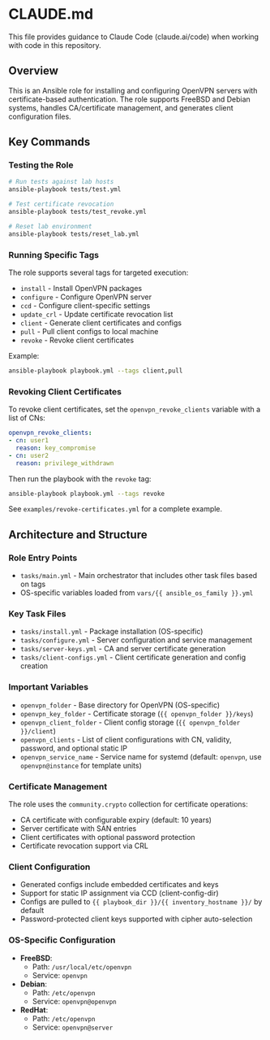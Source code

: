 # CLAUDE.md

This file provides guidance to Claude Code (claude.ai/code) when working with code in this repository.

## Overview

This is an Ansible role for installing and configuring OpenVPN servers with certificate-based authentication. The role supports FreeBSD and Debian systems, handles CA/certificate management, and generates client configuration files.

## Key Commands

### Testing the Role

```bash
# Run tests against lab hosts
ansible-playbook tests/test.yml

# Test certificate revocation
ansible-playbook tests/test_revoke.yml

# Reset lab environment
ansible-playbook tests/reset_lab.yml
```

### Running Specific Tags

The role supports several tags for targeted execution:
- `install` - Install OpenVPN packages
- `configure` - Configure OpenVPN server
- `ccd` - Configure client-specific settings
- `update_crl` - Update certificate revocation list
- `client` - Generate client certificates and configs
- `pull` - Pull client configs to local machine
- `revoke` - Revoke client certificates

Example:
```bash
ansible-playbook playbook.yml --tags client,pull
```

### Revoking Client Certificates

To revoke client certificates, set the `openvpn_revoke_clients` variable with a list of CNs:

```yaml
openvpn_revoke_clients:
- cn: user1
  reason: key_compromise
- cn: user2
  reason: privilege_withdrawn
```

Then run the playbook with the `revoke` tag:
```bash
ansible-playbook playbook.yml --tags revoke
```

See `examples/revoke-certificates.yml` for a complete example.

## Architecture and Structure

### Role Entry Points
- `tasks/main.yml` - Main orchestrator that includes other task files based on tags
- OS-specific variables loaded from `vars/{{ ansible_os_family }}.yml`

### Key Task Files
- `tasks/install.yml` - Package installation (OS-specific)
- `tasks/configure.yml` - Server configuration and service management
- `tasks/server-keys.yml` - CA and server certificate generation
- `tasks/client-configs.yml` - Client certificate generation and config creation

### Important Variables
- `openvpn_folder` - Base directory for OpenVPN (OS-specific)
- `openvpn_key_folder` - Certificate storage (`{{ openvpn_folder }}/keys`)
- `openvpn_client_folder` - Client config storage (`{{ openvpn_folder }}/client`)
- `openvpn_clients` - List of client configurations with CN, validity, password, and optional static IP
- `openvpn_service_name` - Service name for systemd (default: `openvpn`, use `openvpn@instance` for template units)

### Certificate Management
The role uses the `community.crypto` collection for certificate operations:
- CA certificate with configurable expiry (default: 10 years)
- Server certificate with SAN entries
- Client certificates with optional password protection
- Certificate revocation support via CRL

### Client Configuration
- Generated configs include embedded certificates and keys
- Support for static IP assignment via CCD (client-config-dir)
- Configs are pulled to `{{ playbook_dir }}/{{ inventory_hostname }}/` by default
- Password-protected client keys supported with cipher auto-selection

### OS-Specific Configuration
- **FreeBSD**: 
  - Path: `/usr/local/etc/openvpn`
  - Service: `openvpn`
- **Debian**: 
  - Path: `/etc/openvpn`
  - Service: `openvpn@openvpn`
- **RedHat**: 
  - Path: `/etc/openvpn`
  - Service: `openvpn@server`